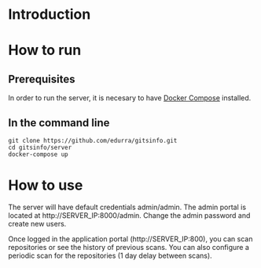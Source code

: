 # Introduction

# How to run
## Prerequisites

In order to run the server, it is necesary to have [Docker Compose](https://docs.docker.com/compose/) installed.

## In the command line
```
git clone https://github.com/edurra/gitsinfo.git
cd gitsinfo/server
docker-compose up
```
# How to use

The server will have default credentials admin/admin. The admin portal is located at http://SERVER_IP:8000/admin.
Change the admin password and create new users.

Once logged in the application portal (http://SERVER_IP:800), you can scan repositories or see the history of previous scans. You can also configure a periodic scan for the repositories (1 day delay between scans).
